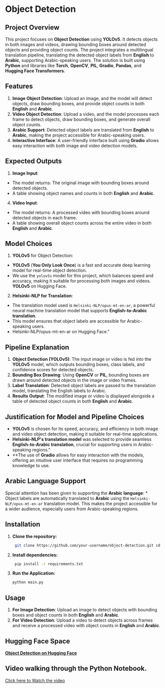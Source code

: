 # Object Detection

## Project Overview
This project focuses on **Object Detection** using **YOLOv5**. It detects objects in both images and videos, drawing bounding boxes around detected objects and providing object counts. The project integrates a multilingual translation pipeline, translating the detected object labels from **English** to **Arabic**, supporting Arabic-speaking users. The solution is built using **Python** and libraries like **Torch**, **OpenCV**, **PIL**, **Gradio**, **Pandas**, and **Hugging Face Transformers**.

## Features
1. **Image Object Detection**: Upload an image, and the model will detect objects, draw bounding boxes, and provide object counts in both **English** and **Arabic**.
2. **Video Object Detection**: Upload a video, and the model processes each frame to detect objects, draw bounding boxes, and generate overall object counts.
3. **Arabic Support**: Detected object labels are translated from **English** to **Arabic**, making the project accessible for Arabic-speaking users.
4. **Interactive Interface**: A user-friendly interface built using **Gradio** allows easy interaction with both image and video detection models.

## Expected Outputs
1. **Image Input**:
- The model returns: The original image with bounding boxes around detected objects.
- A table showing object names and counts in both **English** and **Arabic**.
4. **Video Input**:
- The model returns: A processed video with bounding boxes around detected objects in each frame.
- A table showing overall object counts across the entire video in both **English** and **Arabic**.

## Model Choices
1. **YOLOv5** for Object Detection: 
- **YOLOv5** (**You Only Look Once**) is a fast and accurate deep learning model for real-time object detection.
-  We use the `yolov5s` model for this project, which balances speed and accuracy, making it suitable for processing both images and videos.
**YOLOv5** on Hugging Face.

2. **Helsinki-NLP for Translation**:
- The translation model used is `Helsinki-NLP/opus-mt-en-ar`, a powerful neural machine translation model that supports **English-to-Arabic translation**.
- This model ensures that object labels are accessible for Arabic-speaking users.
- Helsinki\-NLP/opus\-mt\-en\-ar on Hugging Face.”

## Pipeline Explanation
1. **Object Detection (YOLOv5)**: The input image or video is fed into the **YOLOv5** model, which outputs bounding boxes, class labels, and confidence scores for detected objects.
2. **Bounding Box Drawing**:  Using **OpenCV** or **PIL**, bounding boxes are drawn around detected objects in the image or video frames.
3. **Label Translation**:  Detected object labels are passed to the translation model, translating the English labels to Arabic.
4. **Results Output**:  The modified image or video is displayed alongside a table of detected object counts in both **English** and **Arabic**.

## Justification for Model and Pipeline Choices
- **YOLOv5** is chosen for its speed, accuracy, and efficiency in both image and video object detection, making it suitable for real-time applications.
- **Helsinki-NLP's translation model** was selected to provide seamless **English-to-Arabic translation**, crucial for supporting users in Arabic-speaking regions.”
- **The use of **Gradio** allows for easy interaction with the models, offering an intuitive user interface that requires no programming knowledge to use.

## Arabic Language Support
Special attention has been given to supporting the **Arabic language**: * Object labels are automatically translated to **Arabic** using the `Helsinki-NLP/opus-mt-en-ar` translation model. This makes the project accessible for a wider audience, especially users from Arabic-speaking regions.

## Installation

1. **Clone the repository:** 
   ```bash
    git clone https://github.com/your-username/object-detection.git cd object-detection
   ```
2. **Install dependencies:**
   ```bash
    pip install -r requirements.txt
   ```
4. **Run the Application:**
   ```bash
   python main.py
   ```
## Usage
1. **For Image Detection**: Upload an image to detect objects with bounding boxes and object counts in both **English** and **Arabic**.
2. **For Video Detection**: Upload a video to detect objects across frames and receive a processed video with object counts in **English** and **Arabic**.
   
## Hugging Face Space

[**Object Detection on Hugging Face**](https://huggingface.co/spaces/RakanAlsheraiwi/ObjectDetection)

## Video walking through the Python Notebook.
[Click here to Watch the video](https://)




